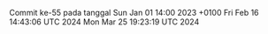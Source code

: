 Commit ke-55 pada tanggal Sun Jan 01 14:00 2023 +0100
Fri Feb 16 14:43:06 UTC 2024
Mon Mar 25 19:23:19 UTC 2024
